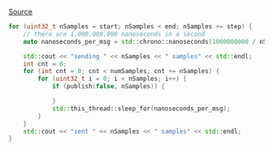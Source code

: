 [Source](https://github.com/shunguang/xZone/blob/6dd946866a1b6a693e1023f0848f9a8c4082552d/src/imagePub/ImagePublisher.cpp#L182-L205)

```cpp
for (uint32_t nSamples = start; nSamples < end; nSamples += step) {
    // there are 1,000,000,000 nanoseconds in a second
    auto nanoseconds_per_msg = std::chrono::nanoseconds(1000000000 / nSamples);

    std::cout << "sending " << nSamples << " samples" << std::endl;
    int cnt = 0;
    for (int cnt = 0; cnt < numSamples; cnt += nSamples) {
        for (uint32_t i = 0; i < nSamples; i++) {
            if (publish(false, nSamples)) {

            }
            std::this_thread::sleep_for(nanoseconds_per_msg);
        }
    }
    std::cout << "sent " << nSamples << " samples" << std::endl;
}
```